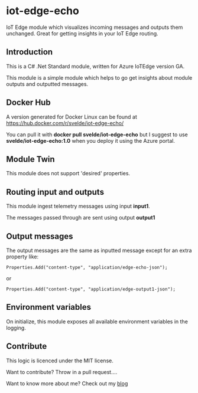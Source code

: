 # iot-edge-echo
IoT Edge module which visualizes incoming messages and outputs them unchanged. Great for getting insights in your IoT Edge routing.

## Introduction

This is a C# .Net Standard module, written for Azure IoTEdge version GA.

This module is a simple module which helps to go get insights about module outputs and outputted messages.

## Docker Hub

A version generated for Docker Linux can be found at https://hub.docker.com/r/svelde/iot-edge-echo/

You can pull it with **docker pull svelde/iot-edge-echo** but I suggest to use **svelde/iot-edge-echo:1.0** when you deploy it using the Azure portal.

## Module Twin

This module does not support 'desired' properties.

## Routing input and outputs

This module ingest telemetry messages using input **input1**.

The messages passed through are sent using output **output1**

## Output messages

The output messages are the same as inputted message except for an extra property like:

```
Properties.Add("content-type", "application/edge-echo-json");
```

or

```
Properties.Add("content-type", "application/edge-output1-json");
```

## Environment variables

On initialize, this module exposes all available environment variables in the logging.

## Contribute

This logic is licenced under the MIT license.

Want to contribute? Throw in a pull request....

Want to know more about me? Check out my [blog](http://blog.vandevelde-online.com)








